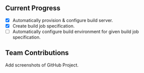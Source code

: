 
## Current Progress
* [x] Automatically provision & configure build server.
* [x] Create build job specification.
* [ ] Automatically configure build environment for given build job specification.

## Team Contributions
Add screenshots of GitHub Project.
